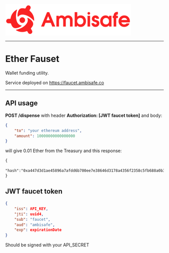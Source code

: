 <a href="https://www.ambisafe.co/">![test](img/logo_red.png)</a>
**********
# Ether Fauset

Wallet funding utility.

Service deployed on <https://faucet.ambisafe.co>

**********

## API usage

**POST /dispense** with header **Authorization: [JWT faucet token]** and body:
```json
{
	"to": "your ethereum address",
	"amount": 10000000000000000
}
```

will give 0.01 Ether from the Treasury and this response:

```
{
	"hash":"0xa447d3d1ae45896a7afdd6b700ee7e38646d3178a4356f2358c5fb688a0b3812"
}
```

## JWT faucet token
```json
{
	"iss": API_KEY,
	"jti": uuid4,
	"sub": "faucet",
	"aud": "ambisafe",
	"exp": expirationDate
}
```
Should be signed with your API_SECRET
